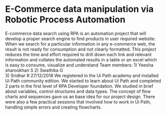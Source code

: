 # E-Commerce data manipulation via Robotic Process Automation 
E-commerce data search using RPA is an automation project that will develop a proper search engine to find products in user required website. When we search for a particular information in any e-commerce web, the result is not ready for consumption and not clearly formatted. 
This project reduces the time and effort required to drill down each link and relevant information and collates the automated results in a table or an excel which is easy to consume, visualize and understand
Team members: 1) Yeesha sharookhan S
              2) Swathika G  
              3) Sridhar R
27/12/2018 
We registered in the Ui Path academy and installed Ui Path community edition. We started to learn about Ui Path and completed 2 parts in the first level of RPA Developer foundation. We studied in brief about variables, control structures and data types. The concept of flow charts and sequences gave us an base idea for our project design. There were also a few practical sessions that involved how to work in Ui Path, handling simple errors and creating flowcharts. 
